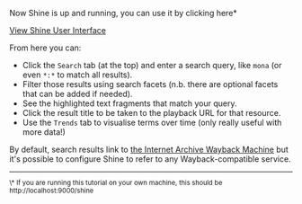 Now Shine is up and running, you can use it by clicking here\*

<div class="center-align">
    <a class="btn-small" href="https://[[HOST_SUBDOMAIN]]-9000-[[KATACODA_HOST]].environments.katacoda.com/shine">View Shine User Interface</a>
</div>

From here you can:

* Click the `Search` tab (at the top) and enter a search query, like `mona` (or even `*:*` to match all results).
* Filter those results using search facets (n.b. there are optional facets that can be added if needed).
* See the highlighted text fragments that match your query.
* Click the result title to be taken to the playback URL for that resource.
* Use the `Trends` tab to visualise terms over time (only really useful with more data!)

By default, search results link to [the Internet Archive Wayback Machine](http://web.archive.org/) but it's possible to configure Shine to refer to any Wayback-compatible service.

<small>
<hr/>
\* If you are running this tutorial on your own machine, this should be http://localhost:9000/shine
</small>